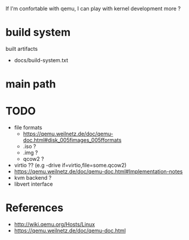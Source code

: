 <!--
{
  "title": "Qemu",
  "date": "2017-04-21T16:32:41+09:00",
  "category": "",
  "tags": [],
  "draft": false
}
-->

If I'm confortable with qemu, I can play with kernel development more ?

# build system

built artifacts

- docs/build-system.txt


# main path

# TODO

- file formats
  - https://qemu.weilnetz.de/doc/qemu-doc.html#disk_005fimages_005fformats
  - .iso ?
  - .img ?
  - qcow2 ?
- virtio ?? (e.g -drive if=virtio,file=some.qcow2) 
- https://qemu.weilnetz.de/doc/qemu-doc.html#Implementation-notes
- kvm backend ?
- libvert interface

# References

- http://wiki.qemu.org/Hosts/Linux
- https://qemu.weilnetz.de/doc/qemu-doc.html
